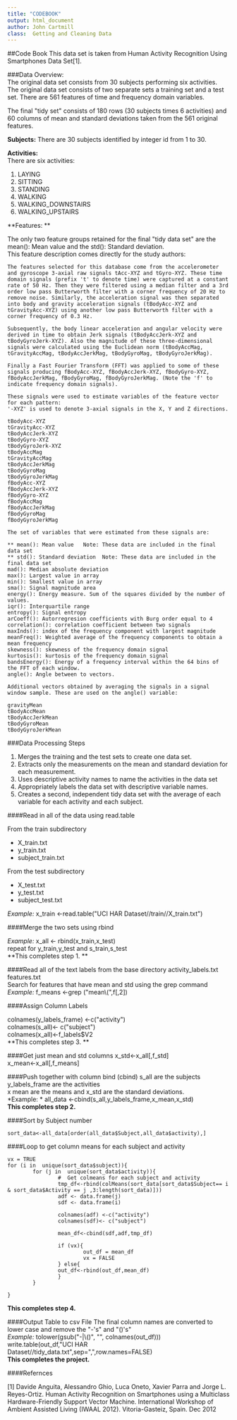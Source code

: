 ```yaml
---
title: "CODEBOOK"
output: html_document
author: John Cartmill
class:  Getting and Cleaning Data
---
```


##Code Book
This data set is taken from Human Activity Recognition Using Smartphones Data Set[1].

###Data Overview:  
The original data set consists from 30 subjects performing six activities.
The original data set consists of two separate sets a training set and a test set.
There are 561 features of time and frequency domain variables. 

The final "tidy set" consists of 180 rows (30 subjects times 6 activities) and 60 columns of mean and standard deviations taken from the 561 original features.  

**Subjects:** There are 30 subjects identified by integer id from 1 to 30.  

**Activities:**  
There are six activities:  
1. LAYING  
2. SITTING  
3. STANDING  
4. WALKING  
5. WALKING_DOWNSTAIRS  
6. WALKING_UPSTAIRS  
  
**Features: **  

The only two feature groups retained for the final "tidy data set" are the  mean(): Mean value  and the std(): Standard deviation.  
This feature description comes directly for the study authors:   
```
The features selected for this database come from the accelerometer and gyroscope 3-axial raw signals tAcc-XYZ and tGyro-XYZ. These time domain signals (prefix 't' to denote time) were captured at a constant rate of 50 Hz. Then they were filtered using a median filter and a 3rd order low pass Butterworth filter with a corner frequency of 20 Hz to remove noise. Similarly, the acceleration signal was then separated into body and gravity acceleration signals (tBodyAcc-XYZ and tGravityAcc-XYZ) using another low pass Butterworth filter with a corner frequency of 0.3 Hz. 

Subsequently, the body linear acceleration and angular velocity were derived in time to obtain Jerk signals (tBodyAccJerk-XYZ and tBodyGyroJerk-XYZ). Also the magnitude of these three-dimensional signals were calculated using the Euclidean norm (tBodyAccMag, tGravityAccMag, tBodyAccJerkMag, tBodyGyroMag, tBodyGyroJerkMag). 

Finally a Fast Fourier Transform (FFT) was applied to some of these signals producing fBodyAcc-XYZ, fBodyAccJerk-XYZ, fBodyGyro-XYZ, fBodyAccJerkMag, fBodyGyroMag, fBodyGyroJerkMag. (Note the 'f' to indicate frequency domain signals). 

These signals were used to estimate variables of the feature vector for each pattern:  
'-XYZ' is used to denote 3-axial signals in the X, Y and Z directions.

tBodyAcc-XYZ
tGravityAcc-XYZ
tBodyAccJerk-XYZ
tBodyGyro-XYZ
tBodyGyroJerk-XYZ
tBodyAccMag
tGravityAccMag
tBodyAccJerkMag
tBodyGyroMag
tBodyGyroJerkMag
fBodyAcc-XYZ
fBodyAccJerk-XYZ
fBodyGyro-XYZ
fBodyAccMag
fBodyAccJerkMag
fBodyGyroMag
fBodyGyroJerkMag

The set of variables that were estimated from these signals are: 

** mean(): Mean value   Note: These data are included in the final data set
** std(): Standard deviation  Note: These data are included in the final data set
mad(): Median absolute deviation 
max(): Largest value in array
min(): Smallest value in array
sma(): Signal magnitude area
energy(): Energy measure. Sum of the squares divided by the number of values. 
iqr(): Interquartile range 
entropy(): Signal entropy
arCoeff(): Autorregresion coefficients with Burg order equal to 4
correlation(): correlation coefficient between two signals
maxInds(): index of the frequency component with largest magnitude
meanFreq(): Weighted average of the frequency components to obtain a mean frequency
skewness(): skewness of the frequency domain signal 
kurtosis(): kurtosis of the frequency domain signal 
bandsEnergy(): Energy of a frequency interval within the 64 bins of the FFT of each window.
angle(): Angle between to vectors.

Additional vectors obtained by averaging the signals in a signal window sample. These are used on the angle() variable:

gravityMean
tBodyAccMean
tBodyAccJerkMean
tBodyGyroMean
tBodyGyroJerkMean
```


###Data Processing Steps
1.  Merges the training and the test sets to create one data set.
2.  Extracts only the measurements on the mean and standard deviation for each measurement. 
3.  Uses descriptive activity names to name the activities in the data set
4.  Appropriately labels the data set with descriptive variable names. 
5.  Creates a second, independent tidy data set with the average of each variable for each activity and each subject. 

####Read in all of the data using read.table

From the train subdirectory  
  * X_train.txt  
  * y_train.txt  
  * subject_train.txt  

From the test subdirectory  
 + X_test.txt  
 + y_test.txt  
 + subject_test.txt  
 
*Example:*   x_train <-read.table("UCI HAR Dataset//train//X_train.txt")  

####Merge the two sets using rbind

*Example:* x_all <- rbind(x_train,x_test)  
repeat for y_train,y_test and s_train,s_test  
 **This completes step 1. **  


####Read all of the text labels from the base directory
activity_labels.txt  
features.txt  
Search for features that have mean and std using the grep command  
*Example:* f_means <-grep ("mean\\(",f[,2])  



####Assign Column Labels
 

colnames(y_labels_frame) <-c("activity")  
colnames(s_all)<- c("subject")  
colnames(x_all)<-f_labels$V2  
 **This completes step 3. **  

####Get just mean and std columns
x_std<-x_all[,f_std]  
x_mean<-x_all[,f_means]  

####Push together with column bind (cbind)
s_all are the subjects  
y_labels_frame are the activities  
x mean are the means and x_std are the standard deviations.  
*Example: * all_data <-cbind(s_all,y_labels_frame,x_mean,x_std)  
**This completes step 2.**   

####Sort by Subject number
```
sort_data<-all_data[order(all_data$Subject,all_data$activity),]
```

####Loop to get column means for each subject and activity
```
vx = TRUE
for (i in  unique(sort_data$subject)){
        for (j in  unique(sort_data$activity)){
                #  Get colmeans for each subject and activity
                tmp_df<-rbind(colMeans(sort_data[sort_data$Subject== i & sort_data$Activity == j ,3:length(sort_data)]))
                adf <- data.frame(j)
                sdf <- data.frame(i)
                
                colnames(adf) <-c("activity")
                colnames(sdf)<- c("subject")
                
                mean_df<-cbind(sdf,adf,tmp_df)
                
                if (vx){
                        out_df = mean_df
                        vx = FALSE
                } else{
                out_df<-rbind(out_df,mean_df)
                }
        }
        
}
```
**This completes step 4.**  

####Output Table to csv File
The final column names are converted to lower case and remove the "-'s" and "()'s"  
*Example:* tolower(gsub("-|\\()", "", colnames(out_df)))    
write.table(out_df,"UCI HAR Dataset//tidy_data.txt",sep=",",row.names=FALSE)  
**This completes the project.**  

####Refernces

[1] Davide Anguita, Alessandro Ghio, Luca Oneto, Xavier Parra and Jorge L. Reyes-Ortiz. Human Activity Recognition on Smartphones using a Multiclass Hardware-Friendly Support Vector Machine. International Workshop of Ambient Assisted Living (IWAAL 2012). Vitoria-Gasteiz, Spain. Dec 2012